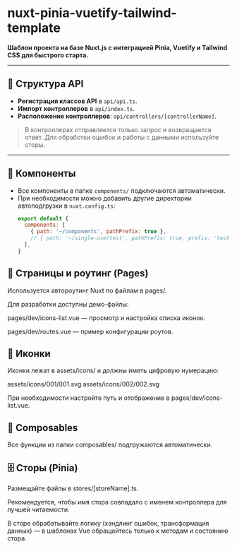 # nuxt-pinia-vuetify-tailwind-template

**Шаблон проекта на базе Nuxt.js с интеграцией Pinia, Vuetify и Tailwind CSS для быстрого старта.**

---

## 📁 Структура API

- **Регистрация классов API** в `api/api.ts`.
- **Импорт контроллеров** в `api/index.ts`.
- **Расположение контроллеров**: `api/controllers/[controllerName]`.

> В контроллерах отправляется только запрос и возвращается ответ. Для обработки ошибок и работы с данными используйте сторы.

---

## 🧩 Компоненты

- Все компоненты в папке `components/` подключаются автоматически.
- При необходимости можно добавить другие директории автоподгрузки в `nuxt.config.ts`:
  ```js
  export default {
    components: [
      { path: '~/components', pathPrefix: true },
      // { path: '~/single-use/test', pathPrefix: true, prefix: 'test' },
    ],
  }

## 📄 Страницы и роутинг (Pages)

Используется автороутинг Nuxt по файлам в pages/.

Для разработки доступны демо-файлы:

pages/dev/icons-list.vue — просмотр и настройка списка иконок.

pages/dev/routes.vue — пример конфигурации роутов.

## 🎨 Иконки

Иконки лежат в assets/icons/ и должны иметь цифровую нумерацию:

assets/icons/001/001.svg
assets/icons/002/002.svg

При необходимости настройте путь и отображение в pages/dev/icons-list.vue.

## 🔧 Composables

Все функции из папки composables/ подгружаются автоматически.

## 🗄️ Сторы (Pinia)

Размещайте файлы в stores/[storeName].ts.

Рекомендуется, чтобы имя стора совпадало с именем контроллера для лучшей читаемости.

В сторе обрабатывайте логику (хэндлинг ошибок, трансформация данных) — в шаблонах Vue обращайтесь только к методам и состоянию стора.


